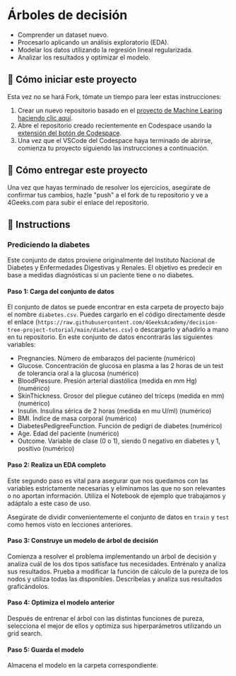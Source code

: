 <!-- hide -->
# Árboles de decisión
<!-- endhide -->

- Comprender un dataset nuevo.
- Procesarlo aplicando un análisis exploratorio (EDA).
- Modelar los datos utilizando la regresión lineal regularizada.
- Analizar los resultados y optimizar el modelo.

## 🌱  Cómo iniciar este proyecto

Esta vez no se hará Fork, tómate un tiempo para leer estas instrucciones:

1. Crear un nuevo repositorio basado en el [proyecto de Machine Learing](https://github.com/4GeeksAcademy/machine-learning-python-template/generate) [haciendo clic aquí](https://github.com/4GeeksAcademy/machine-learning-python-template).
2. Abre el repositorio creado recientemente en Codespace usando la [extensión del botón de Codespace](https://docs.github.com/en/codespaces/developing-in-codespaces/creating-a-codespace-for-a-repository#creating-a-codespace-for-a-repository).
3. Una vez que el VSCode del Codespace haya terminado de abrirse, comienza tu proyecto siguiendo las instrucciones a continuación.

## 🚛 Cómo entregar este proyecto

Una vez que hayas terminado de resolver los ejercicios, asegúrate de confirmar tus cambios, hazle "push" a el fork de tu repositorio y ve a 4Geeks.com para subir el enlace del repositorio.

## 📝 Instructions

### Prediciendo la diabetes

Este conjunto de datos proviene originalmente del Instituto Nacional de Diabetes y Enfermedades Digestivas y Renales. El objetivo es predecir en base a medidas diagnósticas si un paciente tiene o no diabetes.

#### Paso 1: Carga del conjunto de datos

El conjunto de datos se puede encontrar en esta carpeta de proyecto bajo el nombre `diabetes.csv`. Puedes cargarlo en el código directamente desde el enlace (`https://raw.githubusercontent.com/4GeeksAcademy/decision-tree-project-tutorial/main/diabetes.csv`) o descargarlo y añadirlo a mano en tu repositorio. En este conjunto de datos encontrarás las siguientes variables:

- Pregnancies. Número de embarazos del paciente (numérico)
- Glucose. Concentración de glucosa en plasma a las 2 horas de un test de tolerancia oral a la glucosa (numérico)
- BloodPressure. Presión arterial diastólica (medida en mm Hg) (numérico)
- SkinThickness. Grosor del pliegue cutáneo del tríceps (medida en mm) (numérico)
- Insulin. Insulina sérica de 2 horas (medida en mu U/ml) (numérico)
- BMI. Índice de masa corporal (numérico)
- DiabetesPedigreeFunction. Función de pedigrí de diabetes (numérico)
- Age. Edad del paciente (numérico)
- Outcome. Variable de clase (0 o 1), siendo 0 negativo en diabetes y 1, positivo (numérico)

#### Paso 2: Realiza un EDA completo

Este segundo paso es vital para asegurar que nos quedamos con las variables estrictamente necesarias y eliminamos las que no son relevantes o no aportan información. Utiliza el Notebook de ejemplo que trabajamos y adáptalo a este caso de uso.

Asegúrate de dividir convenientemente el conjunto de datos en `train` y `test` como hemos visto en lecciones anteriores.

#### Paso 3: Construye un modelo de árbol de decisión

Comienza a resolver el problema implementando un árbol de decisión y analiza cuál de los dos tipos satisface tus necesidades. Entrénalo y analiza sus resultados. Prueba a modificar la función de cálculo de la pureza de los nodos y utiliza todas las disponibles. Descríbelas y analiza sus resultados graficándolos.

#### Paso 4: Optimiza el modelo anterior

Después de entrenar el árbol con las distintas funciones de pureza, selecciona el mejor de ellos y optimiza sus hiperparámetros utilizando un grid search. 

#### Paso 5: Guarda el modelo

Almacena el modelo en la carpeta correspondiente.
